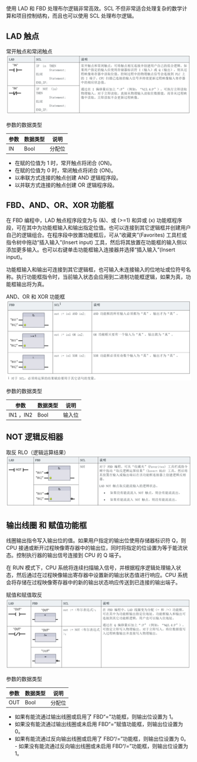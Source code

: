 #

​使用 LAD 和 FBD 处理布尔逻辑非常高效。SCL 不但非常适合处理复杂的数学计算和项目控制结构，而且也可以使用 SCL 处理布尔逻辑。

## LAD 触点

常开触点和常闭触点
![alt text](image.png)

参数的数据类型

|​参数|​数据类型|​说明|
|----|-------|------------------|
|​IN   | ​Bool    |    ​分配位  |

- ​在赋的位值为 1 时，常开触点将闭合 (ON)。
- ​在赋的位值为 0 时，常闭触点将闭合 (ON)。
- ​以串联方式连接的触点创建 AND 逻辑程序段。
- ​以并联方式连接的触点创建 OR 逻辑程序段。

## FBD、AND、OR、XOR 功能框 

在 FBD 编程中，LAD 触点程序段变为与 (&)、或 (>=1) 和异或 (x) 功能框程序段，可在其中为功能框输入和输出指定位值。也可以连接到其它逻辑框并创建用户自己的逻辑组合。在程序段中放置功能框后，可从“收藏夹”(Favorites) 工具栏或指令树中拖动“插入输入”(Insert input) 工具，然后将其放置在功能框的输入侧以添加更多输入。也可以右键单击功能框输入连接器并选择“插入输入”(Insert input)。

​功能框输入和输出可连接到其它逻辑框，也可输入未连接输入的位地址或位符号名称。执行功能框指令时，当前输入状态会应用到二进制功能框逻辑，如果为真，功能框输出将为真。

AND、OR 和 XOR 功能框
![alt text](image-1.png)

参数的数据类型

|​参数|​数据类型|​说明|
|----|-------|------------------|
|​IN1 ，IN2 | ​Bool    |   输入位  |


## NOT 逻辑反相器

取反 RLO（逻辑运算结果）
![alt text](image-2.png)

## 输出线圈 和 赋值功能框

线圈输出指令写入输出位的值。如果用户指定的输出位使用存储器标识符 Q，则 CPU 接通或断开过程映像寄存器中的输出位，同时将指定的位设置为等于能流状态。控制执行器的输出信号连接到 CPU 的 Q 端子。

在 RUN 模式下，CPU 系统将连续扫描输入信号，并根据程序逻辑处理输入状态，然后通过在过程映像输出寄存器中设置新的输出状态值进行响应。CPU 系统会将存储在过程映像寄存器中的新的输出状态响应传送到已连接的输出端子。

赋值和赋值取反
![alt text](image-3.png)

参数的数据类型

|​参数|​数据类型|​说明|
|----|-------|------------------|
|​OUT | ​Bool    |  分配位  |

- 如果有能流通过输出线圈或启用了 FBD“=”功能框，则输出位设置为 1。
- ​如果没有能流通过输出线圈或未启用 FBD“=”赋值功能框，则输出位设置为 0。
- ​如果有能流通过反向输出线圈或启用了 FBD“/=”功能框，则输出位设置为 0。
​- 如果没有能流通过反向输出线圈或未启用 FBD“/=”功能框，则输出位设置为 1。
